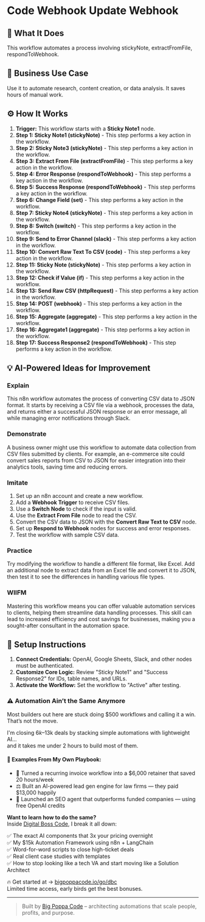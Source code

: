 # Code Webhook Update Webhook

## 🚀 What It Does
This workflow automates a process involving stickyNote, extractFromFile, respondToWebhook.

## 💼 Business Use Case
Use it to automate research, content creation, or data analysis. It saves hours of manual work.

## ⚙️ How It Works
1.  **Trigger:** This workflow starts with a **Sticky Note1** node.
2. **Step 1: Sticky Note1 (stickyNote)** - This step performs a key action in the workflow.
3. **Step 2: Sticky Note3 (stickyNote)** - This step performs a key action in the workflow.
4. **Step 3: Extract From File (extractFromFile)** - This step performs a key action in the workflow.
5. **Step 4: Error Response (respondToWebhook)** - This step performs a key action in the workflow.
6. **Step 5: Success Response (respondToWebhook)** - This step performs a key action in the workflow.
7. **Step 6: Change Field (set)** - This step performs a key action in the workflow.
8. **Step 7: Sticky Note4 (stickyNote)** - This step performs a key action in the workflow.
9. **Step 8: Switch (switch)** - This step performs a key action in the workflow.
10. **Step 9: Send to Error Channel (slack)** - This step performs a key action in the workflow.
11. **Step 10: Convert Raw Text To CSV (code)** - This step performs a key action in the workflow.
12. **Step 11: Sticky Note (stickyNote)** - This step performs a key action in the workflow.
13. **Step 12: Check if Value (if)** - This step performs a key action in the workflow.
14. **Step 13: Send Raw CSV (httpRequest)** - This step performs a key action in the workflow.
15. **Step 14: POST (webhook)** - This step performs a key action in the workflow.
16. **Step 15: Aggregate (aggregate)** - This step performs a key action in the workflow.
17. **Step 16: Aggregate1 (aggregate)** - This step performs a key action in the workflow.
18. **Step 17: Success Response2 (respondToWebhook)** - This step performs a key action in the workflow.

## 💡 AI-Powered Ideas for Improvement
### Explain
This n8n workflow automates the process of converting CSV data to JSON format. It starts by receiving a CSV file via a webhook, processes the data, and returns either a successful JSON response or an error message, all while managing error notifications through Slack.

### Demonstrate
A business owner might use this workflow to automate data collection from CSV files submitted by clients. For example, an e-commerce site could convert sales reports from CSV to JSON for easier integration into their analytics tools, saving time and reducing errors.

### Imitate
1. Set up an n8n account and create a new workflow.
2. Add a **Webhook Trigger** to receive CSV files.
3. Use a **Switch Node** to check if the input is valid.
4. Use the **Extract From File** node to read the CSV.
5. Convert the CSV data to JSON with the **Convert Raw Text to CSV** node.
6. Set up **Respond to Webhook** nodes for success and error responses.
7. Test the workflow with sample CSV data.

### Practice
Try modifying the workflow to handle a different file format, like Excel. Add an additional node to extract data from an Excel file and convert it to JSON, then test it to see the differences in handling various file types.

### WIIFM
Mastering this workflow means you can offer valuable automation services to clients, helping them streamline data handling processes. This skill can lead to increased efficiency and cost savings for businesses, making you a sought-after consultant in the automation space.

## 🔧 Setup Instructions
1. **Connect Credentials:** OpenAI, Google Sheets, Slack, and other nodes must be authenticated.
2. **Customize Core Logic:** Review "Sticky Note1" and "Success Response2" for IDs, table names, and URLs.
3. **Activate the Workflow:** Set the workflow to "Active" after testing.

### ⚠️ Automation Ain’t the Same Anymore

Most builders out here are stuck doing $500 workflows and calling it a win.  
That’s not the move.  

I'm closing $6k–$13k deals by stacking simple automations with lightweight AI...  
and it takes me under 2 hours to build most of them.

#### 🧠 Examples From My Own Playbook:
- 🔁 Turned a recurring invoice workflow into a $6,000 retainer that saved 20 hours/week  
- ⚖️ Built an AI-powered lead gen engine for law firms — they paid $13,000 happily  
- 🚀 Launched an SEO agent that outperforms funded companies — using free OpenAI credits  

**Want to learn how to do the same?**  
Inside [Digital Boss Code](https://bigpoppacode.io/go/dbc), I break it all down:

✅ The exact AI components that 3x your pricing overnight  
✅ My $15k Automation Framework using n8n + LangChain  
✅ Word-for-word scripts to close high-ticket deals  
✅ Real client case studies with templates  
✅ How to stop looking like a tech VA and start moving like a Solution Architect  

🔥 Get started at → [bigpoppacode.io/go/dbc](https://bigpoppacode.io/go/dbc)  
Limited time access, early birds get the best bonuses.

---
> Built by [Big Poppa Code](https://bigpoppacode.io) – architecting automations that scale people, profits, and purpose.

